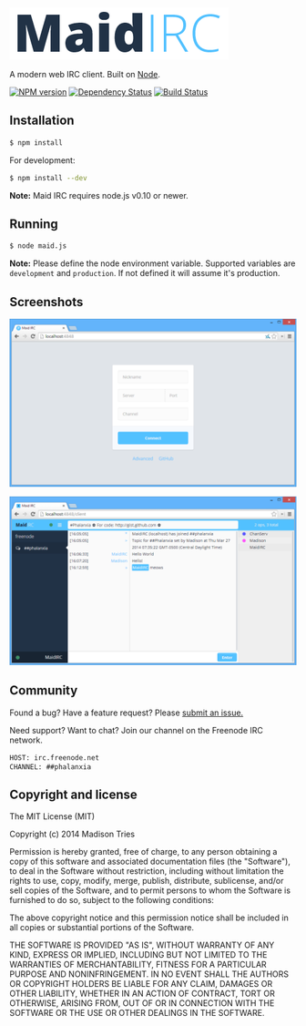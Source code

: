 [![Maid IRC](public/img/logo.png)](https://github.com/Phalanxia/Maid-IRC)

A modern web IRC client. Built on [Node](http://nodejs.org).

[![NPM version](http://img.shields.io/npm/v/maid-irc.svg?style=flat)](https://www.npmjs.org/package/maid-irc) [![Dependency Status](http://img.shields.io/gemnasium/Phalanxia/Maid-IRC.svg?style=flat)](https://gemnasium.com/Phalanxia/Maid-IRC) [![Build Status](http://img.shields.io/travis/Phalanxia/Maid-IRC.svg?branch=master&style=flat)](https://travis-ci.org/Phalanxia/Maid-IRC)

## Installation
```bash
$ npm install
```

For development:
```bash
$ npm install --dev
```

**Note:** Maid IRC requires node.js v0.10 or newer.

## Running
```bash
$ node maid.js
```

**Note:** Please define the node environment variable. Supported variables are `development` and `production`. If not defined it will assume it's production.

## Screenshots

![Login Screen](screenshots/login.png)

![Login Screen](screenshots/client.png)

## Community

Found a bug? Have a feature request? Please [submit an issue.](https://github.com/Phalanxia/Maid-IRC/issues)

Need support? Want to chat? Join our channel on the Freenode IRC network.

	HOST: irc.freenode.net
	CHANNEL: ##phalanxia

## Copyright and license

The MIT License (MIT)

Copyright (c) 2014 Madison Tries

Permission is hereby granted, free of charge, to any person obtaining a copy of
this software and associated documentation files (the "Software"), to deal in
the Software without restriction, including without limitation the rights to
use, copy, modify, merge, publish, distribute, sublicense, and/or sell copies of
the Software, and to permit persons to whom the Software is furnished to do so,
subject to the following conditions:

The above copyright notice and this permission notice shall be included in all
copies or substantial portions of the Software.

THE SOFTWARE IS PROVIDED "AS IS", WITHOUT WARRANTY OF ANY KIND, EXPRESS OR
IMPLIED, INCLUDING BUT NOT LIMITED TO THE WARRANTIES OF MERCHANTABILITY, FITNESS
FOR A PARTICULAR PURPOSE AND NONINFRINGEMENT. IN NO EVENT SHALL THE AUTHORS OR
COPYRIGHT HOLDERS BE LIABLE FOR ANY CLAIM, DAMAGES OR OTHER LIABILITY, WHETHER
IN AN ACTION OF CONTRACT, TORT OR OTHERWISE, ARISING FROM, OUT OF OR IN
CONNECTION WITH THE SOFTWARE OR THE USE OR OTHER DEALINGS IN THE SOFTWARE.
